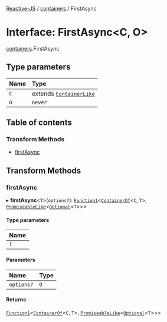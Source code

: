 [Reactive-JS](../README.md) / [containers](../modules/containers.md) / FirstAsync

# Interface: FirstAsync<C, O\>

[containers](../modules/containers.md).FirstAsync

## Type parameters

| Name | Type |
| :------ | :------ |
| `C` | extends [`ContainerLike`](containers.ContainerLike.md) |
| `O` | `never` |

## Table of contents

### Transform Methods

- [firstAsync](containers.FirstAsync.md#firstasync)

## Transform Methods

### firstAsync

▸ **firstAsync**<`T`\>(`options?`): [`Function1`](../modules/functions.md#function1)<[`ContainerOf`](../modules/containers.md#containerof)<`C`, `T`\>, [`PromiseableLike`](containers.PromiseableLike.md)<[`Optional`](../modules/functions.md#optional)<`T`\>\>\>

#### Type parameters

| Name |
| :------ |
| `T` |

#### Parameters

| Name | Type |
| :------ | :------ |
| `options?` | `O` |

#### Returns

[`Function1`](../modules/functions.md#function1)<[`ContainerOf`](../modules/containers.md#containerof)<`C`, `T`\>, [`PromiseableLike`](containers.PromiseableLike.md)<[`Optional`](../modules/functions.md#optional)<`T`\>\>\>
